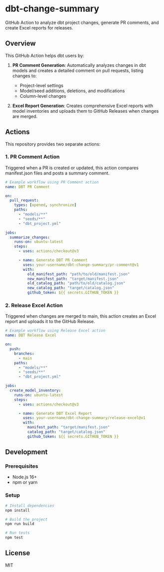 # dbt-change-summary

GitHub Action to analyze dbt project changes, generate PR comments, and create
Excel reports for releases.

## Overview

This GitHub Action helps dbt users by:

1. **PR Comment Generation**: Automatically analyzes changes in dbt models and
   creates a detailed comment on pull requests, listing changes to:
   - Project-level settings
   - Model/seed additions, deletions, and modifications
   - Column-level changes

2. **Excel Report Generation**: Creates comprehensive Excel reports with model
   inventories and uploads them to GitHub Releases when changes are merged.

## Actions

This repository provides two separate actions:

### 1. PR Comment Action

Triggered when a PR is created or updated, this action compares manifest.json
files and posts a summary comment.

```yaml
# Example workflow using PR Comment action
name: DBT PR Comment

on:
  pull_request:
    types: [opened, synchronize]
    paths:
      - "models/**"
      - "seeds/**"
      - "dbt_project.yml"

jobs:
  summarize_changes:
    runs-on: ubuntu-latest
    steps:
      - uses: actions/checkout@v3

      - name: Generate DBT PR Comment
        uses: your-username/dbt-change-summary/pr-comment@v1
        with:
          old_manifest_path: "path/to/old/manifest.json"
          new_manifest_path: "target/manifest.json"
          old_catalog_path: "path/to/old/catalog.json"
          new_catalog_path: "target/catalog.json"
          github_token: ${{ secrets.GITHUB_TOKEN }}
```

### 2. Release Excel Action

Triggered when changes are merged to main, this action creates an Excel report
and uploads it to the GitHub Release.

```yaml
# Example workflow using Release Excel action
name: DBT Release Excel

on:
  push:
    branches:
      - main
    paths:
      - "models/**"
      - "seeds/**"
      - "dbt_project.yml"

jobs:
  create_model_inventory:
    runs-on: ubuntu-latest
    steps:
      - uses: actions/checkout@v3

      - name: Generate DBT Excel Report
        uses: your-username/dbt-change-summary/release-excel@v1
        with:
          manifest_path: "target/manifest.json"
          catalog_path: "target/catalog.json"
          github_token: ${{ secrets.GITHUB_TOKEN }}
```

## Development

### Prerequisites

- Node.js 16+
- npm or yarn

### Setup

```bash
# Install dependencies
npm install

# Build the project
npm run build

# Run tests
npm test
```

## License

MIT
